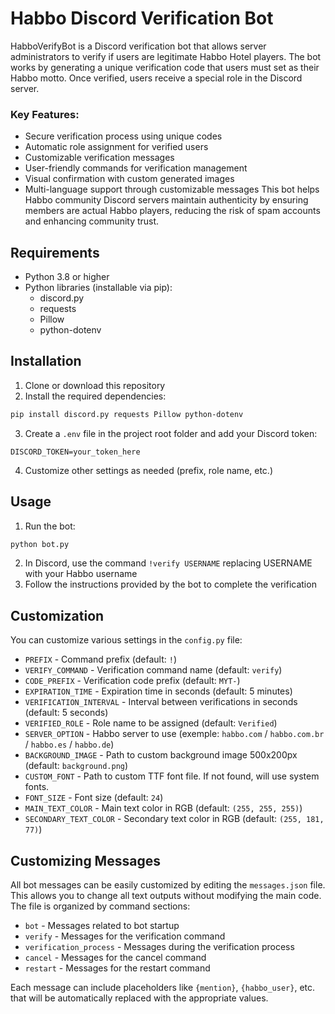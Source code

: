 # Habbo Discord Verification Bot

HabboVerifyBot is a Discord verification bot that allows server administrators to verify if users are legitimate Habbo Hotel players. The bot works by generating a unique verification code that users must set as their Habbo motto. Once verified, users receive a special role in the Discord server.

### Key Features:
- Secure verification process using unique codes
- Automatic role assignment for verified users
- Customizable verification messages
- User-friendly commands for verification management
- Visual confirmation with custom generated images
- Multi-language support through customizable messages
This bot helps Habbo community Discord servers maintain authenticity by ensuring members are actual Habbo players, reducing the risk of spam accounts and enhancing community trust.

## Requirements

- Python 3.8 or higher
- Python libraries (installable via pip):
  - discord.py
  - requests
  - Pillow
  - python-dotenv

## Installation

1. Clone or download this repository
2. Install the required dependencies:

```bash
pip install discord.py requests Pillow python-dotenv
```

3. Create a `.env` file in the project root folder and add your Discord token:

```
DISCORD_TOKEN=your_token_here
```
4. Customize other settings as needed (prefix, role name, etc.)

## Usage

1. Run the bot:

```bash
python bot.py
```

2. In Discord, use the command `!verify USERNAME` replacing USERNAME with your Habbo username
3. Follow the instructions provided by the bot to complete the verification

## Customization

You can customize various settings in the `config.py` file:

- `PREFIX` - Command prefix (default: `!`)
- `VERIFY_COMMAND` - Verification command name (default: `verify`)
- `CODE_PREFIX` - Verification code prefix (default: `MYT-`)
- `EXPIRATION_TIME` - Expiration time in seconds (default: 5 minutes)
- `VERIFICATION_INTERVAL` - Interval between verifications in seconds (default: 5 seconds)
- `VERIFIED_ROLE` - Role name to be assigned (default: `Verified`)
- `SERVER_OPTION` - Habbo server to use (exemple: `habbo.com` / `habbo.com.br` / `habbo.es` / `habbo.de`)
- `BACKGROUND_IMAGE` - Path to custom background image 500x200px (default: `background.png`)
- `CUSTOM_FONT` - Path to custom TTF font file. If not found, will use system fonts.
- `FONT_SIZE` - Font size (default: `24`)
- `MAIN_TEXT_COLOR` - Main text color in RGB (default: `(255, 255, 255)`)
- `SECONDARY_TEXT_COLOR` - Secondary text color in RGB (default: `(255, 181, 77)`)

## Customizing Messages

All bot messages can be easily customized by editing the `messages.json` file. This allows you to change all text outputs without modifying the main code. The file is organized by command sections:

- `bot` - Messages related to bot startup
- `verify` - Messages for the verification command
- `verification_process` - Messages during the verification process
- `cancel` - Messages for the cancel command
- `restart` - Messages for the restart command

Each message can include placeholders like `{mention}`, `{habbo_user}`, etc. that will be automatically replaced with the appropriate values.
